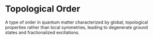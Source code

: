 # Topological Order

A type of order in quantum matter characterized by global, topological properties rather than local symmetries, leading to degenerate ground states and fractionalized excitations.